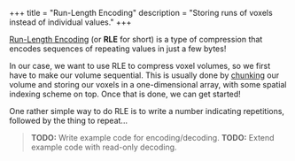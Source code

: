 +++
title = "Run-Length Encoding"
description = "Storing runs of voxels instead of individual values."
+++

[Run-Length Encoding](https://en.wikipedia.org/wiki/Run-length_encoding) (or **RLE** for short) is a type of compression that encodes sequences of repeating values in just a few bytes!

In our case, we want to use RLE to compress voxel volumes, so we first have to make our volume sequential. This is usually done by [chunking](/wiki/storage/chunking) our volume and storing our voxels in a one-dimensional array, with some spatial indexing scheme on top. Once that is done, we can get started!

One rather simple way to do RLE is to write a number indicating repetitions, followed by the thing to repeat...

> **TODO:** Write example code for encoding/decoding.
> **TODO:** Extend example code with read-only decoding.
